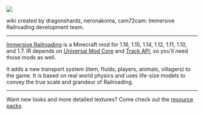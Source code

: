 ![](immersiverailroading:wiki/images/header.png)

wiki created by dragonshardz, neronakoma, cam72cam: Immersive Railroading development team.
***
[Immersive Railroading](https://minecraft.curseforge.com/projects/immersive-railroading) is a Minecraft mod for 1.16, 1.15, 1.14, 1.12, 1.11, 1.10, and 1.7. IR depends on [Universal Mod Core](https://www.curseforge.com/minecraft/mc-mods/universal-mod-core) and [Track API](https://www.curseforge.com/minecraft/mc-mods/track-api), so you'll need those mods as well.

It adds a new transport system (item, fluids, players, animals, villagers) to the game. It is based on real world physics and uses life-size models to convey the true scale and grandeur of Railroading.
***
Want new looks and more detailed textures? Come check out the [resource packs](immersiverailroading:wiki/en_us/resource_packs_outside_sources.md)

